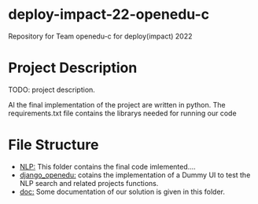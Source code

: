 # deploy-impact-22-openedu-c
Repository for Team openedu-c for deploy(impact) 2022

# Project Description
TODO: project description.

Al the final implementation of the project are written in python. The requirements.txt file contains the librarys needed for running our code

# File Structure

- [NLP:](https://github.com/WomenPlusPlus/deploy-impact-22-openedu-c/tree/main/NLP) This folder contains the final code imlemented.... 
- [django_openedu:](https://github.com/WomenPlusPlus/deploy-impact-22-openedu-c/tree/main/django_openedu) cotains the implementation of a Dummy UI to test the NLP search and related projects functions. 
- [doc:](https://github.com/WomenPlusPlus/deploy-impact-22-openedu-c/tree/main/doc) Some documentation of our solution is given in this folder.
